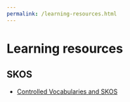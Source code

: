 ```yaml
---
permalink: /learning-resources.html
---
```


# Learning resources


## SKOS

- [Controlled Vocabularies and SKOS](https://campus.dariah.eu/resource/controlled-vocabularies-and-skos)
